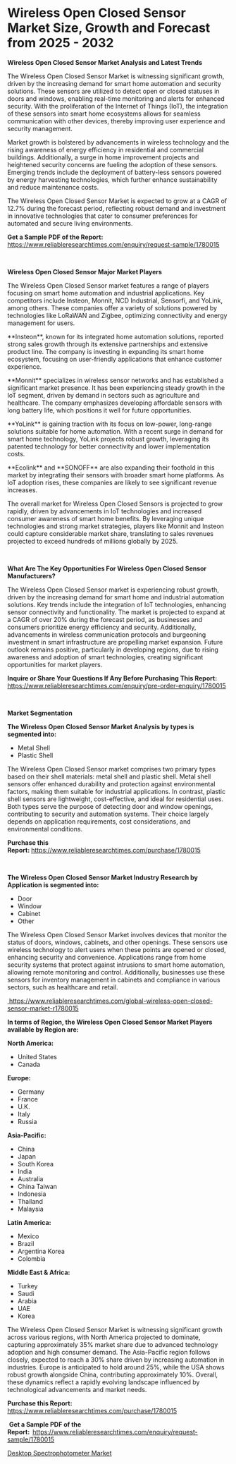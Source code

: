 <p><h1>Wireless Open Closed Sensor Market Size, Growth and Forecast from 2025 - 2032</h1></p><p><strong>Wireless Open Closed Sensor Market Analysis and Latest Trends</strong></p>
<p><p>The Wireless Open Closed Sensor Market is witnessing significant growth, driven by the increasing demand for smart home automation and security solutions. These sensors are utilized to detect open or closed statuses in doors and windows, enabling real-time monitoring and alerts for enhanced security. With the proliferation of the Internet of Things (IoT), the integration of these sensors into smart home ecosystems allows for seamless communication with other devices, thereby improving user experience and security management.</p><p>Market growth is bolstered by advancements in wireless technology and the rising awareness of energy efficiency in residential and commercial buildings. Additionally, a surge in home improvement projects and heightened security concerns are fueling the adoption of these sensors. Emerging trends include the deployment of battery-less sensors powered by energy harvesting technologies, which further enhance sustainability and reduce maintenance costs.</p><p>The Wireless Open Closed Sensor Market is expected to grow at a CAGR of 12.7% during the forecast period, reflecting robust demand and investment in innovative technologies that cater to consumer preferences for automated and secure living environments.</p></p>
<p><strong>Get a Sample PDF of the Report:&nbsp;</strong> <a href="https://www.reliableresearchtimes.com/enquiry/request-sample/1780015?utm_campaign=3492&utm_medium=2&utm_source=Github&utm_content=ia&utm_term=25032025&utm_id=wireless-open-closed-sensor">https://www.reliableresearchtimes.com/enquiry/request-sample/1780015</a></p>
<p>&nbsp;</p>
<p><strong>Wireless Open Closed Sensor Major Market Players</strong></p>
<p><p>The Wireless Open Closed Sensor market features a range of players focusing on smart home automation and industrial applications. Key competitors include Insteon, Monnit, NCD Industrial, Sensorfi, and YoLink, among others. These companies offer a variety of solutions powered by technologies like LoRaWAN and Zigbee, optimizing connectivity and energy management for users.</p><p>**Insteon**, known for its integrated home automation solutions, reported strong sales growth through its extensive partnerships and extensive product line. The company is investing in expanding its smart home ecosystem, focusing on user-friendly applications that enhance customer experience.</p><p>**Monnit** specializes in wireless sensor networks and has established a significant market presence. It has been experiencing steady growth in the IoT segment, driven by demand in sectors such as agriculture and healthcare. The company emphasizes developing affordable sensors with long battery life, which positions it well for future opportunities.</p><p>**YoLink** is gaining traction with its focus on low-power, long-range solutions suitable for home automation. With a recent surge in demand for smart home technology, YoLink projects robust growth, leveraging its patented technology for better connectivity and lower implementation costs.</p><p>**Ecolink** and **SONOFF** are also expanding their foothold in this market by integrating their sensors with broader smart home platforms. As IoT adoption rises, these companies are likely to see significant revenue increases.</p><p>The overall market for Wireless Open Closed Sensors is projected to grow rapidly, driven by advancements in IoT technologies and increased consumer awareness of smart home benefits. By leveraging unique technologies and strong market strategies, players like Monnit and Insteon could capture considerable market share, translating to sales revenues projected to exceed hundreds of millions globally by 2025.</p></p>
<p>&nbsp;</p>
<p><strong>What Are The Key Opportunities For Wireless Open Closed Sensor Manufacturers?</strong></p>
<p><p>The Wireless Open Closed Sensor market is experiencing robust growth, driven by the increasing demand for smart home and industrial automation solutions. Key trends include the integration of IoT technologies, enhancing sensor connectivity and functionality. The market is projected to expand at a CAGR of over 20% during the forecast period, as businesses and consumers prioritize energy efficiency and security. Additionally, advancements in wireless communication protocols and burgeoning investment in smart infrastructure are propelling market expansion. Future outlook remains positive, particularly in developing regions, due to rising awareness and adoption of smart technologies, creating significant opportunities for market players.</p></p>
<p><strong>Inquire or Share Your Questions If Any Before Purchasing This Report:</strong> <a href="https://www.reliableresearchtimes.com/enquiry/pre-order-enquiry/1780015?utm_campaign=3492&utm_medium=2&utm_source=Github&utm_content=ia&utm_term=25032025&utm_id=wireless-open-closed-sensor">https://www.reliableresearchtimes.com/enquiry/pre-order-enquiry/1780015</a></p>
<p>&nbsp;</p>
<p><strong>Market Segmentation</strong></p>
<p><strong>The Wireless Open Closed Sensor Market Analysis by types is segmented into:</strong></p>
<p><ul><li>Metal Shell</li><li>Plastic Shell</li></ul></p>
<p><p>The Wireless Open Closed Sensor market comprises two primary types based on their shell materials: metal shell and plastic shell. Metal shell sensors offer enhanced durability and protection against environmental factors, making them suitable for industrial applications. In contrast, plastic shell sensors are lightweight, cost-effective, and ideal for residential uses. Both types serve the purpose of detecting door and window openings, contributing to security and automation systems. Their choice largely depends on application requirements, cost considerations, and environmental conditions.</p></p>
<p><strong>Purchase this Report:&nbsp;</strong><a href="https://www.reliableresearchtimes.com/purchase/1780015?utm_campaign=3492&utm_medium=2&utm_source=Github&utm_content=ia&utm_term=25032025&utm_id=wireless-open-closed-sensor">https://www.reliableresearchtimes.com/purchase/1780015</a></p>
<p>&nbsp;</p>
<p><strong>The Wireless Open Closed Sensor Market Industry Research by Application is segmented into:</strong></p>
<p><ul><li>Door</li><li>Window</li><li>Cabinet</li><li>Other</li></ul></p>
<p><p>The Wireless Open Closed Sensor Market involves devices that monitor the status of doors, windows, cabinets, and other openings. These sensors use wireless technology to alert users when these points are opened or closed, enhancing security and convenience. Applications range from home security systems that protect against intrusions to smart home automation, allowing remote monitoring and control. Additionally, businesses use these sensors for inventory management in cabinets and compliance in various sectors, such as healthcare and retail.</p></p>
<p><a href="https://www.reliableresearchtimes.com/global-wireless-open-closed-sensor-market-r1780015?utm_campaign=3492&utm_medium=2&utm_source=Github&utm_content=ia&utm_term=25032025&utm_id=wireless-open-closed-sensor">&nbsp;https://www.reliableresearchtimes.com/global-wireless-open-closed-sensor-market-r1780015</a></p>
<p><strong>In terms of Region, the Wireless Open Closed Sensor Market Players available by Region are:</strong></p>
<p>
    <p> <strong> North America: </strong>
        <ul>
            <li>United States</li>
            <li>Canada</li>
        </ul>
        </p> 
    <p> <strong> Europe: </strong>
        <ul>
            <li>Germany</li>
            <li>France</li>
            <li>U.K.</li>
            <li>Italy</li>
            <li>Russia</li>
        </ul>
        </p> 
    <p> <strong> Asia-Pacific: </strong>
        <ul>
            <li>China</li>
            <li>Japan</li>
            <li>South Korea</li>
            <li>India</li>
            <li>Australia</li>
            <li>China Taiwan</li>
            <li>Indonesia</li>
            <li>Thailand</li>
            <li>Malaysia</li>
        </ul>
        </p> 
    <p> <strong> Latin America: </strong>
        <ul>
            <li>Mexico</li>
            <li>Brazil</li>
            <li>Argentina Korea</li>
            <li>Colombia</li>
        </ul>
        </p> 
    <p> <strong> Middle East & Africa: </strong>
        <ul>
            <li>Turkey</li>
            <li>Saudi</li>
            <li>Arabia</li>
            <li>UAE</li>
            <li>Korea</li>
        </ul>
    </p>
    </p>
<p><p>The Wireless Open Closed Sensor Market is witnessing significant growth across various regions, with North America projected to dominate, capturing approximately 35% market share due to advanced technology adoption and high consumer demand. The Asia-Pacific region follows closely, expected to reach a 30% share driven by increasing automation in industries. Europe is anticipated to hold around 25%, while the USA shows robust growth alongside China, contributing approximately 10%. Overall, these dynamics reflect a rapidly evolving landscape influenced by technological advancements and market needs.</p></p>
<p><strong>Purchase this Report: </strong><a href="https://www.reliableresearchtimes.com/purchase/1780015?utm_campaign=3492&utm_medium=2&utm_source=Github&utm_content=ia&utm_term=25032025&utm_id=wireless-open-closed-sensor">https://www.reliableresearchtimes.com/purchase/1780015</a></p>
<p>&nbsp;<strong>Get a Sample PDF of the Report:&nbsp;&nbsp;</strong><a href="https://www.reliableresearchtimes.com/enquiry/request-sample/1780015?utm_campaign=3492&utm_medium=2&utm_source=Github&utm_content=ia&utm_term=25032025&utm_id=wireless-open-closed-sensor">https://www.reliableresearchtimes.com/enquiry/request-sample/1780015</a></p>
<p><strong></strong></p>
<p><p><a href="https://github.com/oshrykauraj7/Market-Research-Report-List-1/blob/main/desktop-spectrophotometer-market.md?utm_campaign=3492&utm_medium=2&utm_source=Github&utm_content=ia&utm_term=25032025&utm_id=wireless-open-closed-sensor">Desktop Spectrophotometer Market</a></p></p>
